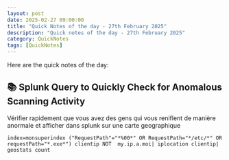 ```yaml
---
layout: post
date: 2025-02-27 09:00:00
title: "Quick Notes of the day - 27th February 2025"
description: "Quick notes of the day - 27th February 2025"
category: QuickNotes
tags: [QuickNotes]
---
```

Here are the quick notes of the day:

## 📚 Splunk Query to Quickly Check for Anomalous Scanning Activity

Vérifier rapidement que vous avez des gens qui vous reniflent de manière anormale et afficher dans splunk sur une carte 
geographique

```splunk
index=monsuperindex ("RequestPath"="*%00*" OR RequestPath="*/etc/*" OR requestPath="*.exe*") clientip NOT  my.ip.a.moi| iplocation clientip| geostats count
```